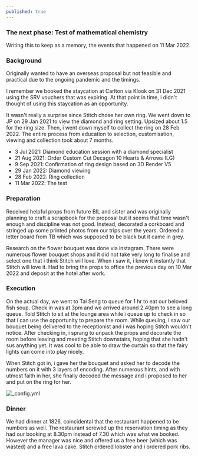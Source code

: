 ```yaml
---
published: true
---
```

### The next phase: Test of mathematical chemistry

Writing this to keep as a memory, the events that happened on 11 Mar 2022.

### Background
Originally wanted to have an overseas proposal but not feasible and practical due to the ongoing pandemic and the timings.

I remember we booked the staycation at Carlton via Klook on 31 Dec 2021 using the SRV vouchers that was expiring. At that point in time, i didn't thought of using this staycation as an opportunity.

It wasn't really a surprise since Stitch chose her own ring. We went down to JP on 29 Jan 2021 to view the diamond and ring setting. Upsized about 1.5 for the ring size. Then, i went down myself to collect the ring on 28 Feb 2022. The entire process from education to selection, customisation, viewing and collection took about 7 months.

- 3 Jul 2021: Diamond education session with a diamond specialist
- 21 Aug 2021: Order Custom Cut Decagon 10 Hearts & Arrows (LG)
- 9 Sep 2021: Confirmation of ring design based on 3D Render V5
- 29 Jan 2022: Diamond viewing
- 28 Feb 2022: Ring collection
- 11 Mar 2022: The test

### Preparation
Received helpful props from future BIL and sister and was originally planning to craft a scrapbook for the proposal but it seems that time wasn't enough and discipline was not good. Instead, decorated a corkboard and stringed up some printed photos from our trips over the years. Ordered a letter board from TB which was supposed to be black but it came in grey.

Research on the flower bouquet was done via instagram. There were numerous flower bouquet shops and it did not take very long to finalise and select one that i think Stitch will love. When i saw it, i knew it instantly that Stitch will love it. Had to bring the props to office the previous day on 10 Mar 2022 and deposit at the hotel after work.

### Execution
On the actual day, we went to Tai Seng to queue for 1 hr to eat our beloved fish soup. Check in was at 3pm and we arrived around 2.40pm to see a long queue. Told Stitch to sit at the lounge area while i queue up to check in so that i can use the opportunity to prepare the room. While queuing, i saw our bouquet being delivered to the receptionist and i was hoping Stitch wouldn't notice. After checking in, i sprang to unpack the props and decorate the room before leaving and meeting Stitch downstairs, hoping that she hadn't sus anything yet. It was cool to be able to draw the curtain so that the fairy lights can come into play nicely.

When Stitch got in, i gave her the bouquet and asked her to decode the numbers on it with 3 layers of encoding. After numerous hints, and with utmost faith in her, she finally decoded the message and i proposed to her and put on the ring for her.

![_config.yml]({{site.baseurl}}/images/periodic-table.png)

### Dinner
We had dinner at 1826, coincidental that the restaurant happened to be numbers as well. The restaurant screwed up the reservation timing as they had our booking at 8.30pm instead of 7.30 which was what we booked. However the manager was nice and offered us a free beer (which was wasted) and a free lava cake. Stitch ordered lobster and i ordered pork ribs.
